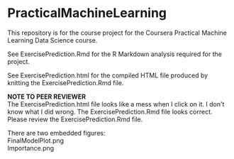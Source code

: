 # PracticalMachineLearning
This repository is for the course project for the
Coursera Practical Machine Learning Data Science course.

See ExercisePrediction.Rmd for the R Markdown analysis required
for the project.

See ExercisePrediction.html for the compiled HTML file produced
by knitting the ExercisePrediction.Rmd file.

**NOTE TO PEER REVIEWER**  
The ExercisePrediction.html file looks like a mess when I click on it.
I don't know what I did wrong.  The ExercisePrediction.Rmd file looks
correct.  Please review the ExercisePrediction.Rmd file.

There are two embedded figures:  
FinalModelPlot.png  
Importance.png  
